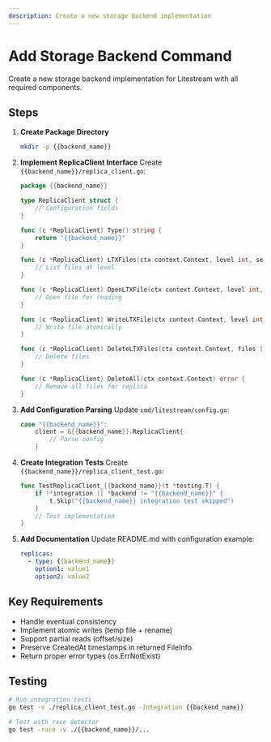 ```yaml
---
description: Create a new storage backend implementation
---
```


# Add Storage Backend Command

Create a new storage backend implementation for Litestream with all required components.

## Steps

1. **Create Package Directory**
   ```bash
   mkdir -p {{backend_name}}
   ```

2. **Implement ReplicaClient Interface**
   Create `{{backend_name}}/replica_client.go`:
   ```go
   package {{backend_name}}

   type ReplicaClient struct {
       // Configuration fields
   }

   func (c *ReplicaClient) Type() string {
       return "{{backend_name}}"
   }

   func (c *ReplicaClient) LTXFiles(ctx context.Context, level int, seek ltx.TXID) (ltx.FileIterator, error) {
       // List files at level
   }

   func (c *ReplicaClient) OpenLTXFile(ctx context.Context, level int, minTXID, maxTXID ltx.TXID, offset, size int64) (io.ReadCloser, error) {
       // Open file for reading
   }

   func (c *ReplicaClient) WriteLTXFile(ctx context.Context, level int, minTXID, maxTXID ltx.TXID, r io.Reader) (*ltx.FileInfo, error) {
       // Write file atomically
   }

   func (c *ReplicaClient) DeleteLTXFiles(ctx context.Context, files []*ltx.FileInfo) error {
       // Delete files
   }

   func (c *ReplicaClient) DeleteAll(ctx context.Context) error {
       // Remove all files for replica
   }
   ```

3. **Add Configuration Parsing**
   Update `cmd/litestream/config.go`:
   ```go
   case "{{backend_name}}":
       client = &{{backend_name}}.ReplicaClient{
           // Parse config
       }
   ```

4. **Create Integration Tests**
   Create `{{backend_name}}/replica_client_test.go`:
   ```go
   func TestReplicaClient_{{backend_name}}(t *testing.T) {
       if !*integration || *backend != "{{backend_name}}" {
           t.Skip("{{backend_name}} integration test skipped")
       }
       // Test implementation
   }
   ```

5. **Add Documentation**
   Update README.md with configuration example:
   ```yaml
   replicas:
     - type: {{backend_name}}
       option1: value1
       option2: value2
   ```

## Key Requirements
- Handle eventual consistency
- Implement atomic writes (temp file + rename)
- Support partial reads (offset/size)
- Preserve CreatedAt timestamps in returned FileInfo
- Return proper error types (os.ErrNotExist)

## Testing
```bash
# Run integration tests
go test -v ./replica_client_test.go -integration {{backend_name}}

# Test with race detector
go test -race -v ./{{backend_name}}/...
```
